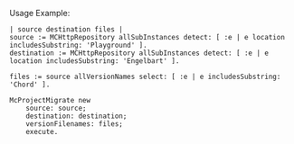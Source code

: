 Usage Example:

	| source destination files |
	source := MCHttpRepository allSubInstances detect: [ :e | e location includesSubstring: 'Playground' ].
	destination := MCHttpRepository allSubInstances detect: [ :e | e location includesSubstring: 'Engelbart' ].

	files := source allVersionNames select: [ :e | e includesSubstring: 'Chord' ].
	
	McProjectMigrate new
		source: source;
		destination: destination;
		versionFilenames: files;
		execute.